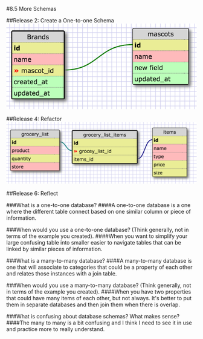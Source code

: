 #8.5 More Schemas

##Release 2: Create a One-to-one Schema
![One to One](imgs/one-to-one.png)

##Release 4: Refactor
![Many to Many](imgs/many-to-many.png)

##Release 6: Reflect

###What is a one-to-one database?
####A one-to-one database is a one where the different table connect based on one similar column or piece of information.

###When would you use a one-to-one database? (Think generally, not in terms of the example you created).
####When you want to simplify your large confusing table into smaller easier to navigate tables that can be linked by similar pieces of information.

###What is a many-to-many database?
####A many-to-many database is one that will associate to categories that could be a property of each other and relates those instances with a join table.

###When would you use a many-to-many database? (Think generally, not in terms of the example you created).
####When you have two properties that could have many items of each other, but not always. It's better to put them in separate databases and then join them when there is overlap.

###What is confusing about database schemas? What makes sense?
####The many to many is a bit confusing and I think I need to see it in use and practice more to really understand.